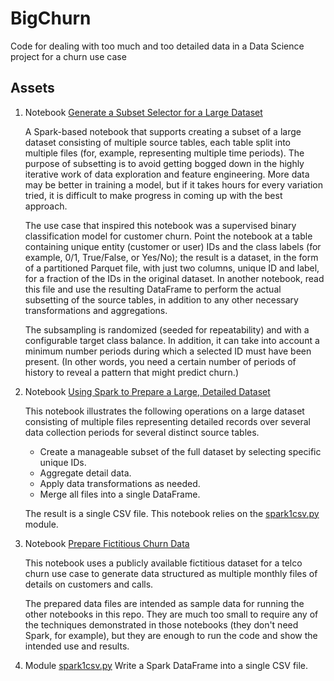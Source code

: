 # BigChurn
Code for dealing with too much and too detailed data in a Data Science project for a churn use case

## Assets
1. Notebook [Generate a Subset Selector for a Large Dataset](Generate_Subset_By_Column_Spark.ipynb)

   A Spark-based notebook that supports creating a subset of a large dataset consisting of multiple source tables, each table split into multiple files (for, example, representing multiple time periods). The purpose of subsetting is to avoid getting bogged down in the highly iterative work of data exploration and feature engineering. More data may be better in training a model, but if it takes hours for every variation tried, it is difficult to make progress in coming up with the best approach.

   The use case that inspired this notebook was a supervised binary classification model for customer churn. Point the notebook at a table containing unique entity (customer or user) IDs and the class labels (for example, 0/1, True/False, or Yes/No); the result is a dataset, in the form of a partitioned Parquet file, with just two columns, unique ID and label, for a fraction of the IDs in the original dataset. In another notebook, read this file and use the resulting DataFrame to perform the actual subsetting of the source tables, in addition to any other necessary transformations and aggregations.

   The subsampling is randomized (seeded for repeatability) and with a configurable target class balance. In addition, it can take into account a minimum number periods during which a selected ID must have been present. (In other words, you need a certain number of periods of history to reveal a pattern that might predict churn.)

1. Notebook [Using Spark to Prepare a Large, Detailed Dataset](Subset_Transform_Aggregate_Combine_Files_Spark.ipynb)

   This notebook illustrates the following operations on a large dataset consisting of multiple files representing detailed records over several data collection periods for several distinct source tables.

   - Create a manageable subset of the full dataset by selecting specific unique IDs.     
   - Aggregate detail data.
   - Apply data transformations as needed.
   - Merge all files into a single DataFrame.
   
   The result is a single CSV file. This notebook relies on the [spark1csv.py](spark1csv.py) module.

1. Notebook [Prepare Fictitious Churn Data](Prepare%20Sample%20Churn%20Data.ipynb)

   This notebook uses a publicly available fictitious dataset for a telco churn use case to generate data structured as multiple monthly files of details on customers and calls.
   
   The prepared data files are intended as sample data for running the other notebooks in this repo. They are much too small to require any of the techniques demonstrated in those notebooks (they don't need Spark, for example), but they are enough to run the code and show the intended use and results.

1. Module [spark1csv.py](spark1csv.py) Write a Spark DataFrame into a single CSV file.
